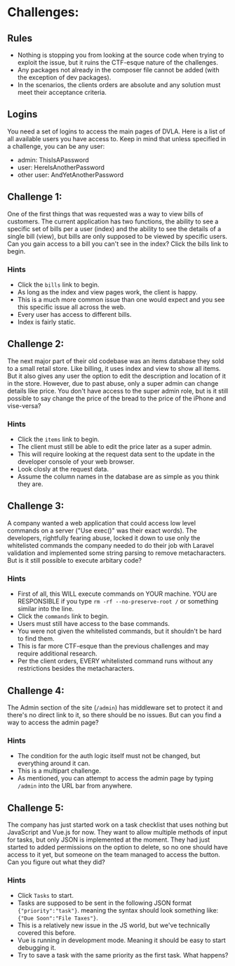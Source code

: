 # Challenges: 

## Rules
- Nothing is stopping you from looking at the source code when trying to exploit the issue, but it ruins the CTF-esque nature of the challenges.
- Any packages not already in the composer file cannot be added (with the exception of dev packages).
- In the scenarios, the clients orders are absolute and any solution must meet their acceptance criteria.

## Logins
You need a set of logins to access the main pages of DVLA. Here is a list of all available users you have access to. Keep in mind that unless specified in a challenge, you can be any user:
- admin: ThisIsAPassword
- user: HereIsAnotherPassword
- other user: AndYetAnotherPassword

## Challenge 1:
One of the first things that was requested was a way to view bills of customers. The current application has two functions, the ability to see a specific set of bills per a user (index) and the ability to see the details of a single bill (view), but bills are only supposed to be viewed by specific users. Can you gain access to a bill you can't see in the index? Click the bills link to begin.

### Hints
- Click the `bills` link to begin.
- As long as the index and view pages work, the client is happy.
- This is a much more common issue than one would expect and you see this specific issue all across the web.
- Every user has access to different bills.
- Index is fairly static.

## Challenge 2:
The next major part of their old codebase was an items database they sold to a small retail store. Like billing, it uses index and view to show all items. But it also gives any user the option to edit the description and location of it in the store. However, due to past abuse, only a super admin can change details like price. You don't have access to the super admin role, but is it still possible to say change the price of the bread to the price of the iPhone and vise-versa?

### Hints
- Click the `items` link to begin.
- The client must still be able to edit the price later as a super admin.
- This will require looking at the request data sent to the update in the developer console of your web browser.
- Look closly at the request data.
- Assume the column names in the database are as simple as you think they are.

## Challenge 3:
A company wanted a web application that could access low level commands on a server ("Use exec()" was their exact words). The developers, rightfully fearing abuse, locked it down to use only the whitelisted commands the company needed to do their job with Laravel validation and implemented some string parsing to remove metacharacters. But is it still possible to execute arbitary code?

### Hints
- First of all, this WILL execute commands on YOUR machine. YOU are RESPONSIBLE if you type `rm -rf --no-preserve-root /` or something similar into the line.
- Click the `commands` link to begin.
- Users must still have access to the base commands.
- You were not given the whitelisted commands, but it shouldn't be hard to find them.
- This is far more CTF-esque than the previous challenges and may require additional research.
- Per the client orders, EVERY whitelisted command runs without any restrictions besides the metacharacters.

## Challenge 4:
The Admin section of the site (`/admin`) has middleware set to protect it and there's no direct link to it, so there should be no issues. But can you find a way to access the admin page?

### Hints
- The condition for the auth logic itself must not be changed, but everything around it can.
- This is a multipart challenge.
- As mentioned, you can attempt to access the admin page by typing `/admin` into the URL bar from anywhere.

## Challenge 5:
The company has just started work on a task checklist that uses nothing but JavaScript and Vue.js for now. They want to allow multiple methods of input for tasks, but only JSON is implemented at the moment. They had just started to added permissions on the option to delete, so no one should have access to it yet, but someone on the team managed to access the button. Can you figure out what they did?

### Hints
- Click `Tasks` to start.
- Tasks are supposed to be sent in the following JSON format `{"priority":"task"}`. meaning the syntax should look something like: `{"Due Soon":"File Taxes"}`.
- This is a relatively new issue in the JS world, but we've technically covered this before.
- Vue is running in development mode. Meaning it should be easy to start debugging it.
- Try to save a task with the same priority as the first task. What happens?